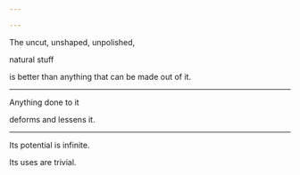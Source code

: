 ```yaml
---

---
```


The uncut, unshaped, unpolished, 

natural stuff 

is better than anything that can be made out of it. 

---

Anything done to it 

deforms and lessens it. 

---

Its potential is infinite. 

Its uses are trivial.

